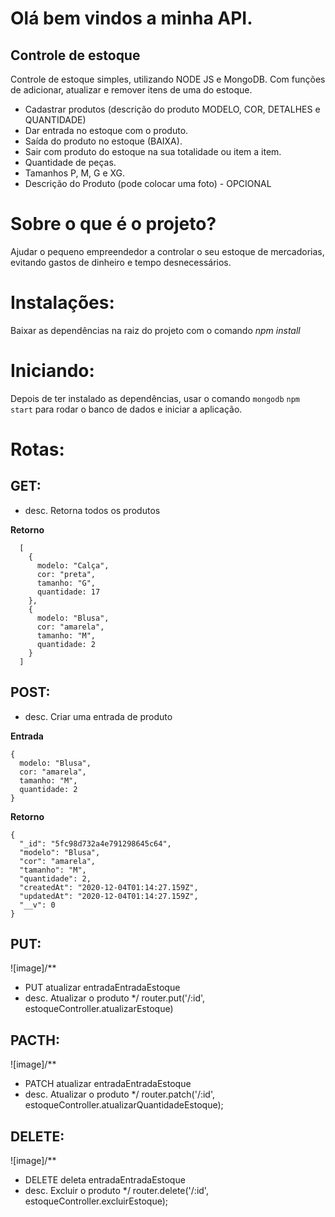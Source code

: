 # Olá bem vindos a minha API.

## Controle de estoque

Controle de estoque simples, utilizando NODE JS e MongoDB. Com funções de adicionar, atualizar e remover itens de uma do estoque.

- Cadastrar produtos (descrição do produto MODELO, COR, DETALHES e QUANTIDADE)
- Dar entrada no estoque com o produto.
- Saída do produto no estoque (BAIXA).
- Sair com produto do estoque na sua totalidade ou item a item.
- Quantidade de peças.
- Tamanhos P, M, G e XG.
- Descrição do Produto (pode colocar uma foto) - OPCIONAL

# Sobre o que é o projeto?

Ajudar o pequeno empreendedor a controlar o seu estoque de mercadorias, evitando gastos de dinheiro e tempo desnecessários.

# Instalações:

Baixar as dependências na raiz do projeto com o comando _npm install_

# Iniciando:

Depois de ter instalado as dependências, usar o comando `mongodb`
`npm start` para rodar o banco de dados e iniciar a aplicação.

# Rotas:

## GET:

- desc. Retorna todos os produtos

**Retorno**

```
  [
    {
      modelo: "Calça",
      cor: "preta",
      tamanho: "G",
      quantidade: 17
    },
    {
      modelo: "Blusa",
      cor: "amarela",
      tamanho: "M",
      quantidade: 2
    }
  ]
```

## POST:

- desc. Criar uma entrada de produto

**Entrada**

```
{
  modelo: "Blusa",
  cor: "amarela",
  tamanho: "M",
  quantidade: 2
}
```

**Retorno**

```
{
  "_id": "5fc98d732a4e791298645c64",
  "modelo": "Blusa",
  "cor": "amarela",
  "tamanho": "M",
  "quantidade": 2,
  "createdAt": "2020-12-04T01:14:27.159Z",
  "updatedAt": "2020-12-04T01:14:27.159Z",
  "__v": 0
}
```

## PUT:

![image]/\*\*

- PUT atualizar entradaEntradaEstoque
- desc. Atualizar o produto
  \*/
  router.put('/:id', estoqueController.atualizarEstoque)

## PACTH:

![image]/\*\*

- PATCH atualizar entradaEntradaEstoque
- desc. Atualizar o produto
  \*/
  router.patch('/:id', estoqueController.atualizarQuantidadeEstoque);

## DELETE:

![image]/\*\*

- DELETE deleta entradaEntradaEstoque
- desc. Excluir o produto
  \*/
  router.delete('/:id', estoqueController.excluirEstoque);
